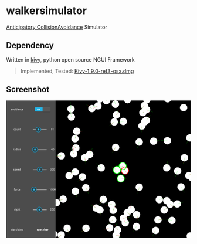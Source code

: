 # walkersimulator
[Anticipatory CollisionAvoidance][powerlaw] Simulator

## Dependency
Written in [kivy], python open source NGUI Framework
> Implemented, Tested: [Kivy-1.9.0-ref3-osx.dmg][kivy_install]

## Screenshot
![screenshot](/screenshot.png)

[powerlaw]: http://motion.cs.umn.edu/PowerLaw/
[kivy_install]: http://kivy.org/#download
[kivy]: http://kivy.org
